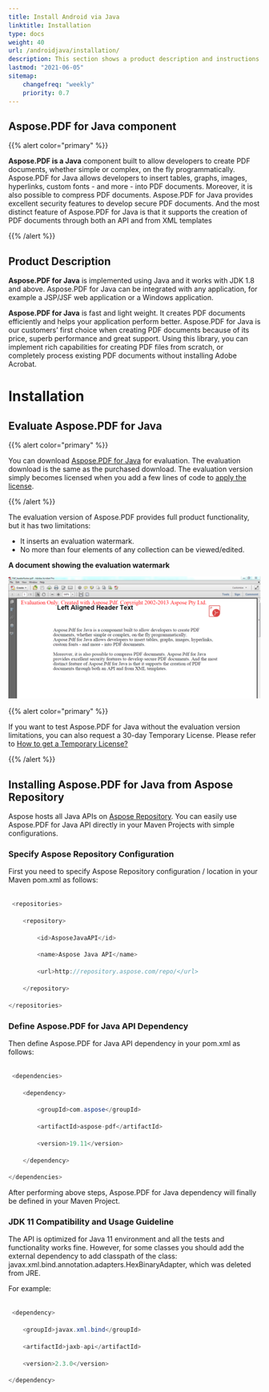 ```yaml
---
title: Install Android via Java
linktitle: Installation
type: docs
weight: 40
url: /androidjava/installation/
description: This section shows a product description and instructions for installing Aspose.PDF for Android via Java on your own, as well as using NuGet.
lastmod: "2021-06-05"
sitemap:
    changefreq: "weekly"
    priority: 0.7
---
```


## Aspose.PDF for Java component

{{% alert color="primary" %}}

**Aspose.PDF is a Java** component built to allow developers to create PDF documents, whether simple or complex, on the fly programmatically. Aspose.PDF for Java allows developers to insert tables, graphs, images, hyperlinks, custom fonts - and more - into PDF documents. Moreover, it is also possible to compress PDF documents. Aspose.PDF for Java provides excellent security features to develop secure PDF documents. And the most distinct feature of Aspose.PDF for Java is that it supports the creation of PDF documents through both an API and from XML templates

{{% /alert %}} 

## Product Description

**Aspose.PDF for Java** is implemented using Java and it works with JDK 1.8 and above. Aspose.PDF for Java can be integrated with any application, for example a JSP/JSF web application or a Windows application.

**Aspose.PDF for Java** is fast and light weight. It creates PDF documents efficiently and helps your application perform better. Aspose.PDF for Java is our customers’ first choice when creating PDF documents because of its price, superb performance and great support.
Using this library, you can implement rich capabilities for creating PDF files from scratch, or completely process existing PDF documents without installing Adobe Acrobat.

# Installation

## Evaluate Aspose.PDF for Java

{{% alert color="primary" %}} 

You can download [Aspose.PDF for Java](https://repository.aspose.com/webapp/#/artifacts/browse/tree/General/repo/com/aspose/aspose-pdf) for evaluation. The evaluation download is the same as the purchased download. The evaluation version simply becomes licensed when you add a few lines of code to [apply the license](/pdf/java/licensing/).

{{% /alert %}} 

The evaluation version of Aspose.PDF provides full product functionality, but it has two limitations:

- It inserts an evaluation watermark.
- No more than four elements of any collection can be viewed/edited.

**A document showing the evaluation watermark**

![Evaluate of Aspose.PDF](evaluate-aspose-pdf_1.png)


{{% alert color="primary" %}} 

If you want to test Aspose.PDF for Java without the evaluation version limitations, you can also request a 30-day Temporary License. Please refer to [How to get a Temporary License?](https://purchase.aspose.com/temporary-license)

{{% /alert %}} 

## Installing Aspose.PDF for Java from Aspose Repository

Aspose hosts all Java APIs on [Aspose Repository](https://repository.aspose.com/webapp/#/artifacts/browse/tree/General/repo/com/aspose/aspose-pdf). You can easily use Aspose.PDF for Java API directly in your Maven Projects with simple configurations.

### Specify Aspose Repository Configuration

First you need to specify Aspose Repository configuration / location in your Maven pom.xml as follows:

```java

 <repositories>

    <repository>

        <id>AsposeJavaAPI</id>

        <name>Aspose Java API</name>

        <url>http://repository.aspose.com/repo/</url>

    </repository>

</repositories>
```

### Define Aspose.PDF for Java API Dependency

Then define Aspose.PDF for Java API dependency in your pom.xml as follows:

```java

 <dependencies>

    <dependency>

        <groupId>com.aspose</groupId>

        <artifactId>aspose-pdf</artifactId>

        <version>19.11</version>

    </dependency>

</dependencies>
```

After performing above steps, Aspose.PDF for Java dependency will finally be defined in your Maven Project.

### JDK 11 Compatibility and Usage Guideline

The API is optimized for Java 11 environment and all the tests and functionality works fine. However, for some classes you should add the external dependency to add classpath of the class: javax.xml.bind.annotation.adapters.HexBinaryAdapter, which was deleted from JRE.

For example:

```java

 <dependency>

    <groupId>javax.xml.bind</groupId>

    <artifactId>jaxb-api</artifactId>

    <version>2.3.0</version>

</dependency>
```

